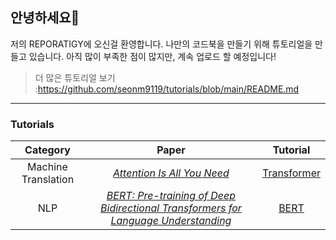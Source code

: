 ## 안녕하세요👋


저의 REPORATIGY에 오신걸 환영합니다. 나만의 코드북을 만들기 위해 튜토리얼을 만들고 있습니다. 아직 많이 부족한 점이 많지만, 계속 업로드 할 예정입니다! 
> 더 많은 튜토리얼 보기 :https://github.com/seonm9119/tutorials/blob/main/README.md
---
### Tutorials
Category | Paper | Tutorial
:---: | :---: | :---:
Machine Translation| [_Attention Is All You Need_](https://arxiv.org/abs/1706.03762)| [Transformer](https://github.com/seonm9119/tutorials/blob/main/Transformer.ipynb)
NLP|[_BERT: Pre-training of Deep Bidirectional Transformers for Language Understanding_](https://arxiv.org/abs/1810.04805)|[BERT](https://github.com/seonm9119/tutorials/blob/main/BERT.ipynb)|








